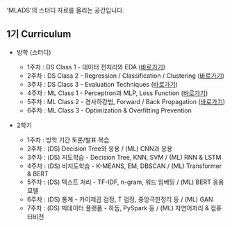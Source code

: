 
'MLADS'의 스터디 자료를 올리는 공간입니다.

## 1기 Curriculum

* 방학 (스터디)
  * 1주차 : DS Class 1 - 데이터 전처리와 EDA ([바로가기](https://github.com/mlads-gachon/STUDY/blob/main/lecture/MLADS%201%EC%A3%BC%EC%B0%A8.pdf))
  * 2주차 : DS Class 2 - Regression / Classification / Clustering ([바로가기](https://github.com/mlads-gachon/STUDY/blob/main/lecture/MLADS%202%EC%A3%BC%EC%B0%A8.pdf))
  * 3주차 : DS Class 3 - Evaluation Techniques ([바로가기](https://github.com/mlads-gachon/STUDY/blob/main/lecture/MLADS%203%EC%A3%BC%EC%B0%A8.pdf))
  * 4주차 : ML Class 1 - Perceptron과 MLP, Loss Function ([바로가기](https://github.com/mlads-gachon/STUDY/blob/main/lecture/MLADS%204%EC%A3%BC%EC%B0%A8.pdf))
  * 5주차 : ML Class 2 - 경사하강법, Forward / Back Propagation ([바로가기](https://github.com/mlads-gachon/STUDY/blob/main/lecture/MLADS%205%EC%A3%BC%EC%B0%A8.pdf))
  * 6주차 : ML Class 3 - Optimization & Overfitting Prevention
    
* 2학기
  * 1주차 : 방학 기간 토론/발표 복습
  * 2주차 : (DS) Decision Tree와 응용 / (ML) CNN과 응용
  * 3주차 : (DS) 지도학습 - Decision Tree, KNN, SVM / (ML) RNN & LSTM
  * 4주차 : (DS) 비지도학습 - K-MEANS, EM, DBSCAN / (ML) Transformer & BERT
  * 5주차 : (DS) 텍스트 처리 - TF-IDF, n-gram, 워드 임베딩 / (ML) BERT 응용 모델
  * 6주차 : (DS) 통계 - 카이제곱 검정, T 검정, 중앙극한정리 등 / (ML) GAN
  * 7주차 : (DS) 빅데이터 플랫폼 - 하둡, PySpark 등 / (ML) 자연어처리 & 컴퓨터비전
